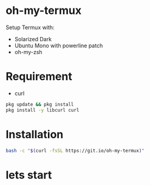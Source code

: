 # oh-my-termux

Setup Termux with:

 - Solarized Dark
 - Ubuntu Mono with powerline patch
 - oh-my-zsh

# Requirement
- curl
```bash
pkg update && pkg install
pkg install -y libcurl curl
```

# Installation
```bash
bash -c "$(curl -fsSL https://git.io/oh-my-termux)"
```
# lets start
   
 ```  nano .zshrc
``````
